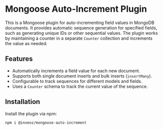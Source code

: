 # Mongoose Auto-Increment Plugin

This is a Mongoose plugin for auto-incrementing field values in MongoDB documents. It provides automatic sequence generation for specified fields, such as generating unique IDs or other sequential values. The plugin works by maintaining a counter in a separate `Counter` collection and increments the value as needed.

## Features

- Automatically increments a field value for each new document.
- Supports both single document inserts and bulk inserts (`insertMany`).
- Configurable to track sequences for different models and fields.
- Uses a `Counter` schema to track the current value of the sequence.

## Installation

Install the plugin via npm:

```bash
npm i @inxeoz/mongoose-auto-increment
